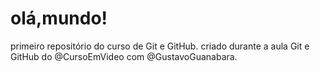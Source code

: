 # olá,mundo!
 primeiro repositório do curso de Git e GitHub.
criado durante a aula Git e GitHub do @CursoEmVideo com @GustavoGuanabara.